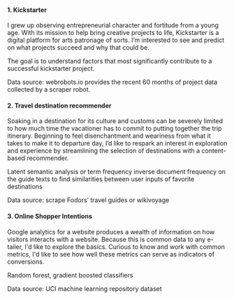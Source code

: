 #### 1. Kickstarter

I grew up observing entrepreneurial character and fortitude from a young age. With its mission to help bring creative projects to life, Kickstarter is a digital platform for arts patronage of sorts. I’m interested to see and predict on what projects succeed and why that could be.

The goal is to understand factors that most significantly contribute to a successful kickstarter project.

Data source: webrobots.io provides the recent 60 months of project data collected by a scraper robot.

#### 2. Travel destination recommender

Soaking in a destination for its culture and customs can be severely limited to how much time the vacationer has to commit to putting together the trip itinerary. Beginning to feel disenchantment and weariness from what it takes to make it to departure day, I’d like to respark an interest in exploration and experience by streamlining the selection of destinations with a content-based recommender.

Latent semantic analysis or term frequency inverse document frequency on the guide texts to find similarities between user inputs of favorite destinations

Data source: scrape Fodors’ travel guides or wikivoyage


#### 3. Online Shopper Intentions

Google analytics for a website produces a wealth of information on how visitors interacts with a website. Because this is common data to any e-tailer, I'd like to explore the basics. Curious to know and work with common metrics, I'd like to see how well these metrics can serve as indicators of conversions.

Random forest, gradient boosted classifiers

Data source: UCI machine learning repository dataset
